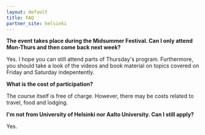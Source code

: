 ```yaml
---
layout: default
title: FAQ
partner_site: helsinki
---
```


**The event takes place during the Midsummer Festival.
Can I only attend Mon-Thurs and then come back next week?**

Yes.
I hope you can still attend parts of Thursday's program.
Furthermore, you should take a look of the videos and book material on topics covered on Friday and Saturday indepentently.

**What is the cost of participation?**

The course itself is free of charge.
However, there may be costs related to travel, food and lodging.

**I'm not from University of Helsinki nor Aalto University. Can I still apply?**

Yes.
